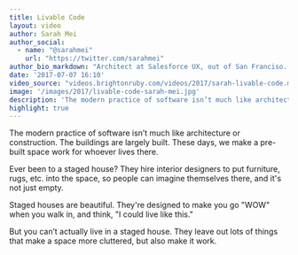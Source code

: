 ```yaml
---
title: Livable Code
layout: video
author: Sarah Mei
author_social:
  - name: "@sarahmei"
    url: "https://twitter.com/sarahmei"
author_bio_markdown: "Architect at Salesforce UX, out of San Franciso. Director at Ruby Central (organisers of RailsConf & RubyConf). Founder of Bridge Foundry (Rails Bridge)."
date: '2017-07-07 16:10'
video_source: "videos.brightonruby.com/videos/2017/sarah-livable-code.mp4"
image: '/images/2017/livable-code-sarah-mei.jpg'
description: 'The modern practice of software isn’t much like architecture or construction. The buildings are largely built. These days, we make a pre-built space work for whoever lives there.'
highlight: true
---
```


The modern practice of software isn’t much like architecture or construction. The buildings are largely built. These days, we make a pre-built space work for whoever lives there.

Ever been to a staged house? They hire interior designers to put furniture, rugs, etc. into the space, so people can imagine themselves there, and it's not just empty.

Staged houses are beautiful. They're designed to make you go "WOW" when you walk in, and think, "I could live like this."

But you can’t actually live in a staged house. They leave out lots of things that make a space more cluttered, but also make it work.
